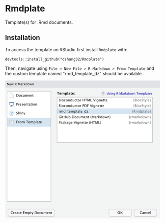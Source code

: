 # Rmdplate

Template(s) for .Rmd documents.

## Installation

To access the template on RStudio first install `Rmdplate` with:

``` {.r}
devtools::install_github("dzhang32/Rmdplate")
```

Then, navigate using `File > New File > R Markdown > From Template` and the custom template named "rmd\_template\_dz" should be available.

![](https://raw.githubusercontent.com/dzhang32/Rmdplate/master/inst/screenshot/Rmdplate_example.png)
